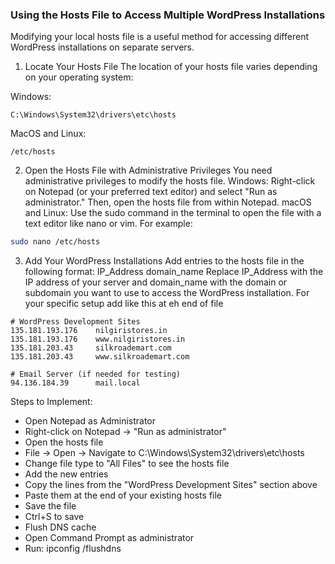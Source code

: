 ### Using the Hosts File to Access Multiple WordPress Installations
Modifying your local hosts file is a useful method for accessing different WordPress installations on separate servers.

1. Locate Your Hosts File
The location of your hosts file varies depending on your operating system:

Windows: 
```
C:\Windows\System32\drivers\etc\hosts
```

MacOS and Linux:
```
/etc/hosts
```

2. Open the Hosts File with Administrative Privileges
You need administrative privileges to modify the hosts file.
Windows: Right-click on Notepad (or your preferred text editor) and select "Run as administrator." Then, open the hosts file from within Notepad.
macOS and Linux: Use the sudo command in the terminal to open the file with a text editor like nano or vim. For example:
```bash
sudo nano /etc/hosts
```

3. Add Your WordPress Installations
Add entries to the hosts file in the following format:
IP_Address   domain_name
Replace IP_Address with the IP address of your server and domain_name with the domain or subdomain you want to use to access the WordPress installation.
For your specific setup add like this at eh end of file

```
# WordPress Development Sites
135.181.193.176    nilgiristores.in
135.181.193.176    www.nilgiristores.in
135.181.203.43     silkroademart.com
135.181.203.43     www.silkroademart.com

# Email Server (if needed for testing)
94.136.184.39      mail.local
```

Steps to Implement:
 - Open Notepad as Administrator
 - Right-click on Notepad → "Run as administrator"
 - Open the hosts file
 - File → Open → Navigate to C:\Windows\System32\drivers\etc\hosts
 - Change file type to "All Files" to see the hosts file
 - Add the new entries
 - Copy the lines from the "WordPress Development Sites" section above
 - Paste them at the end of your existing hosts file
 - Save the file
 - Ctrl+S to save
 - Flush DNS cache
 - Open Command Prompt as administrator
 - Run: ipconfig /flushdns